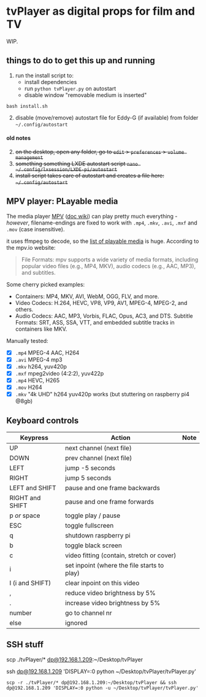 # tvPlayer as digital props for film and TV
WIP.

## things to do to get this up and running
1. run the install script to:
    - install dependencies
    - run `python tvPlayer.py` on autostart
    - disable window "removable medium is inserted"
```
bash install.sh
```

2. disable (move/remove) autostart file for Eddy-G (if available) from folder `~/.config/autostart`

#### old notes
2. ~~on the desktop, open any folder, go to `edit` > `preferences` > `volume management`~~
3. ~~something something LXDE autostart script `nano ~/.config/lxsession/LXDE-pi/autostart`~~
3. ~~install script takes care of autostart and creates a file here: `~/.config/autostart`~~


## MPV player: PLayable media
The media player [MPV](https://mpv.io/) ([doc wiki](https://github.com/mpv-player/mpv/wiki)) can play pretty much everything -
*however*, filename-endings are fixed to work with `.mp4`, `.mkv`, `.avi`, `.mxf` and `.mov` (case insensitive).

it uses ffmpeg to decode, so the [list of playable media](https://ffmpeg.org/general.html#Supported-File-Formats_002c-Codecs-or-Features) is huge.
According to the mpv.io website:
> File Formats: mpv supports a wide variety of media formats, including popular video files (e.g., MP4, MKV), audio codecs (e.g., AAC, MP3), and subtitles.

Some cherry picked examples:
- Containers: MP4, MKV, AVI, WebM, OGG, FLV, and more.
- Video Codecs: H.264, HEVC, VP8, VP9, AV1, MPEG-4, MPEG-2, and others.
- Audio Codecs: AAC, MP3, Vorbis, FLAC, Opus, AC3, and DTS.
Subtitle Formats: SRT, ASS, SSA, VTT, and embedded subtitle tracks in containers like MKV.

Manually tested:
- [x] `.mp4` MPEG-4 AAC, H264
- [x] `.avi` MPEG-4 mp3
- [x] `.mkv` h264, yuv420p
- [x] `.mxf` mpeg2video (4:2:2), yuv422p
- [x] `.mp4` HEVC, H265
- [x] `.mov` H264
- [x] `.mkv` "4k UHD" h264 yuv420p works (but stuttering on raspberry pi4 @8gb) 

## Keyboard controls

| Keypress        | Action                                                 | Note |
| --------------- | ------------------------------------------------------ | ---- |
| UP              | next channel (next file)                               |      |
| DOWN            | prev channel (next file)                               |      |
| LEFT            | jump -5 seconds                                        |      |
| RIGHT           | jump 5 seconds                                         |      |
| LEFT and SHIFT  | pause and one frame backwards                          |      |
| RIGHT and SHIFT | pause and one frame forwards                           |      |
| p *or* space    | toggle play / pause                                    |      |
| ESC             | toggle fullscreen                                      |      |
| q               | shutdown raspberry pi                                  |      |
| b               | toggle black screen                                    |      |
| c               | video fitting (contain, stretch or cover)              |      |
| i               | set inpoint (where the file starts to play)            |      |
| I (i and SHIFT) | clear inpoint on this video                            |      |
| ,               | reduce video brightness by 5%                          |      |
| .               | increase video brightness by 5%                        |      |
| number          | go to channel nr                                       |      |
| else            | ignored                                                |      |



## SSH stuff
scp ./tvPlayer/* dp@192.168.1.209:~/Desktop/tvPlayer

ssh dp@192.168.1.209 'DISPLAY=:0 python ~/Desktop/tvPlayer/tvPlayer.py'

```
scp -r ./tvPlayer/* dp@192.168.1.209:~/Desktop/tvPlayer && ssh dp@192.168.1.209 'DISPLAY=:0 python -u ~/Desktop/tvPlayer/tvPlayer.py'
```